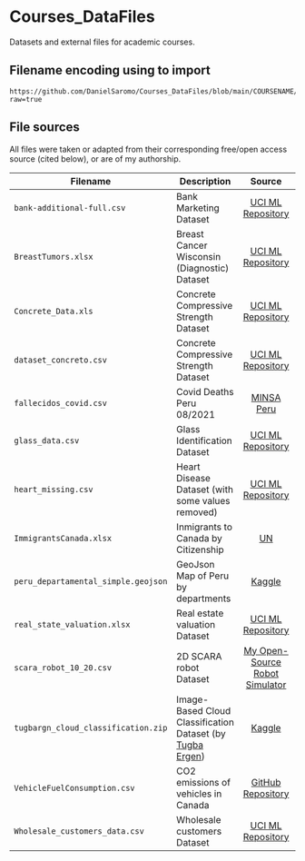 # Courses_DataFiles
Datasets and external files for academic courses.

## Filename encoding using to import

```python3
https://github.com/DanielSaromo/Courses_DataFiles/blob/main/COURSENAME/FILENAME?raw=true
```

## File sources

All files were taken or adapted from their corresponding free/open access source (cited below), or are of my authorship.

<!-- Change of name or filetype does not mean adaptation -->

| Filename |  Description    | Source | Adapted? |
|---|---|:-:|:-:|
| `bank-additional-full.csv` | Bank Marketing Dataset | [UCI ML Repository](http://archive.ics.uci.edu/ml/datasets/Bank+Marketing)|❌| 
| `BreastTumors.xlsx` | Breast Cancer Wisconsin (Diagnostic) Dataset | [UCI ML Repository](https://archive.ics.uci.edu/ml/datasets/Breast+Cancer+Wisconsin+%28Diagnostic%29)|✅|<!-- Not sure if `BreastTumors.xlsx` is just a filetype change of the original source -->
| `Concrete_Data.xls` | Concrete Compressive Strength Dataset | [UCI ML Repository](https://archive.ics.uci.edu/ml/datasets/Concrete+Compressive+Strength)|❌|
| `dataset_concreto.csv` | Concrete Compressive Strength Dataset | [UCI ML Repository](https://archive.ics.uci.edu/ml/datasets/Concrete+Compressive+Strength)|❌|
| `fallecidos_covid.csv` | Covid Deaths Peru 08/2021 | [MINSA Peru](https://www.minsa.gob.pe/datosabiertos/)|❌|
| `glass_data.csv` | Glass Identification Dataset | [UCI ML Repository](http://archive.ics.uci.edu/ml/datasets/Glass+Identification)|❌|
| `heart_missing.csv` | Heart Disease Dataset (with some values removed) | [UCI ML Repository](https://archive.ics.uci.edu/ml/datasets/Heart+Disease)|✅|
| `ImmigrantsCanada.xlsx` | Inmigrants to Canada by Citizenship | [UN](https://www.un.org/en/development/desa/population/migration/data/empirical2/migrationflows.asp)|✅|
| `peru_departamental_simple.geojson` | GeoJson Map of Peru by departments | [Kaggle](https://www.kaggle.com/noemelo/geojson-departamentos-peru)|❌|
| `real_state_valuation.xlsx` | Real estate valuation Dataset | [UCI ML Repository](https://archive.ics.uci.edu/ml/datasets/Real+estate+valuation+data+set)|❌|
| `scara_robot_10_20.csv` | 2D SCARA robot Dataset | [My Open-Source Robot Simulator](https://github.com/DanielSaromo/Robot_Simulator_2D)|❌|
| `tugbargn_cloud_classification.zip` | Image-Based Cloud Classification Dataset (by [Tugba Ergen](https://tugbaergen.blogspot.com/)) | [Kaggle](https://www.kaggle.com/datasets/tugbargn/cloud-classification)|❌|
| `VehicleFuelConsumption.csv` | CO2 emissions of vehicles in Canada | [GitHub Repository](https://github.com/anandprabhakar0507/Python-simple-linear-Regression/blob/master/ML0101EN-Reg-Simple-Linear-Regression-Co2-py-v1.md)|✅|
| `Wholesale_customers_data.csv` | Wholesale customers Dataset |[UCI ML Repository](https://archive.ics.uci.edu/ml/datasets/wholesale+customers)|❌|

